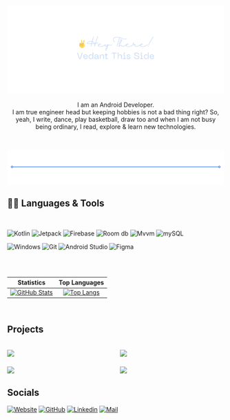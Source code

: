 [![](./.media/Hey_There-intro.png)](https://thevedantchourey-portfolio.netlify.app/)

<p align="center">
I am an Android Developer.<br> 
I am true engineer head but keeping hobbies is not a bad thing right? So, yeah, I write, dance, play basketball, draw too and when I am not busy being ordinary, I read, explore & learn new technologies.
</p>

<br>

[![](./.media/break.png)](https://thevedantchourey-portfolio.netlify.app/)

## 👨‍💻 Languages & Tools

<br>


![Kotlin](https://img.shields.io/static/v1?style=flat-square&label=&message=Kotlin&color=0a0a0a&logo=kotlin&logoColor=478bff)
![Jetpack](https://img.shields.io/static/v1?style=flat-square&label=&message=Jetpack-Compose&color=0a0a0a&logo=jetpackcompose&logoColor=478bff)
![Firebase](https://img.shields.io/static/v1?style=flat-square&label=&message=Firebase&color=0a0a0a&logo=firebase&logoColor=478bff)
![Room db](https://img.shields.io/static/v1?style=flat-square&label=&message=Room-db&color=0a0a0a&logo=&logoColor=d946ef)
![Mvvm](https://img.shields.io/static/v1?style=flat-square&label=&message=Mvvm&color=0a0a0a&logo=&logoColor=478bff)
![mySQL](https://img.shields.io/static/v1?style=flat-square&label=&message=mySQL&color=0a0a0a&logo=mysql&logoColor=478bff)

![Windows](https://img.shields.io/static/v1?style=flat-square&label=&message=Windows&color=0a0a0a&logo=windows&logoColor=d946ef)
![Git](https://img.shields.io/static/v1?style=flat-square&label=&message=Git&color=0a0a0a&logo=git&logoColor=478bff)
![Android Studio](https://img.shields.io/static/v1?style=flat-square&label=&message=Android%20Studio&color=0a0a0a&logo=android&logoColor=478bff)
![Figma](https://img.shields.io/static/v1?style=flat-square&label=&message=Figma&color=0a0a0a&logo=figma&logoColor=478bff)

<br>
<br>


|                                                                                                             Statistics                                                                                                             |                                                                                                               Top Languages                                                                                                               |
| :--------------------------------------------------------------------------------------------------------------------------------------------------------------------------------------------------------------------------------: | :---------------------------------------------------------------------------------------------------------------------------------------------------------------------------------------------------------------------------------------: |
| [![GitHub Stats](https://github-readme-stats.zohan.tech/api?username=thevedantchourey&show_icons=true&hide_border=true&title_color=478bff&text_color=478bff&icon_color=478bff&bg_color=00163d&hide_title=true)](https://github.com/thevedantchourey)| [![Top Langs](https://github-readme-stats.zohan.tech/api/top-langs/?username=thevedantchourey&layout=compact&hide_border=true&title_color=478bff&text_color=478bff&icon_color=478bff&bg_color=00163d&hide_title=true)](https://github.com/thevedantchourey)|


<br>


## Projects

<br>

<div style="display: grid; grid-template-columns: 0.5fr 0.5fr; gap: 20px;">
    <div>
        <a href="https://github.com/thevedantchourey/Fore-Cast">
            <img src="https://github-readme-stats.vercel.app/api/pin/?username=thevedantchourey&repo=Fore-Cast&layout=compact&hide_border=true&title_color=478bff&text_color=478bff&icon_color=478bff&bg_color=00163d&hide_title=true)">
        </a>
    </div>
    <div>
        <a href="https://github.com/thevedantchourey/tittle-tattle">
            <img src="https://github-readme-stats.vercel.app/api/pin/?username=thevedantchourey&repo=tittle-tattle&layout=compact&hide_border=true&title_color=478bff&text_color=478bff&icon_color=478bff&bg_color=00163d&hide_title=true)">
        </a>
    </div>
    <div>
        <a href="https://github.com/thevedantchourey/BlissMusicPlayer">
            <img src="https://github-readme-stats.vercel.app/api/pin/?username=thevedantchourey&repo=BlissMusicPlayer&layout=compact&hide_border=true&title_color=478bff&text_color=478bff&icon_color=478bff&bg_color=00163d&hide_title=true)">
        </a>
    </div>
    <div>
        <a href="https://github.com/thevedantchourey/HeemCream">
            <img src="https://github-readme-stats.vercel.app/api/pin/?username=thevedantchourey&repo=HeemCream&layout=compact&hide_border=true&title_color=478bff&text_color=478bff&icon_color=478bff&bg_color=00163d&hide_title=true)">
        </a>
    </div>

</div>



## Socials

[![Website](https://img.shields.io/static/v1?style=flat-square&label=&message=Portfolio&color=0a0a0a&logo=aboutdotme&logoColor=478bff)](https://thevedantchourey-portfolio.netlify.app/)
[![GitHub](https://img.shields.io/static/v1?style=flat-square&label=&message=GitHub&color=0a0a0a&logo=github&logoColor=478bff)](https://github.com/thevedantchourey)
[![Linkedin](https://img.shields.io/static/v1?style=flat-square&label=&message=LinkedIn&color=0a0a0a&logo=linkedin&logoColor=478bff)](https://github.com/thevedantchourey)
[![Mail](https://img.shields.io/static/v1?style=flat-square&label=&message=Mail&color=0a0a0a&logo=gmail&logoColor=478bff)](mailto:vedantchourey99@gmail.com)
